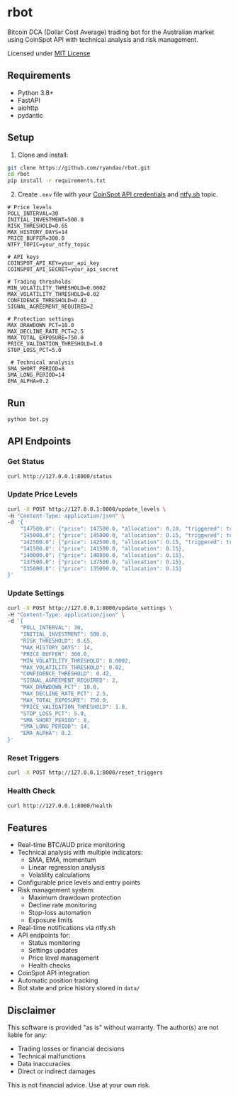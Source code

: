 # rbot

Bitcoin DCA (Dollar Cost Average) trading bot for the Australian market using CoinSpot API with technical analysis and risk management.

Licensed under [MIT License](LICENSE)

## Requirements
- Python 3.8+
- FastAPI
- aiohttp
- pydantic

## Setup

1. Clone and install:
```bash
git clone https://github.com/ryandau/rbot.git
cd rbot
pip install -r requirements.txt
```

2. Create `.env` file with your [CoinSpot API credentials](https://www.coinspot.com.au/my/api) and [ntfy.sh](https://ntfy.sh/) topic.
```env
# Price levels
POLL_INTERVAL=30
INITIAL_INVESTMENT=500.0
RISK_THRESHOLD=0.65
MAX_HISTORY_DAYS=14
PRICE_BUFFER=300.0
NTFY_TOPIC=your_ntfy_topic

# API keys 
COINSPOT_API_KEY=your_api_key
COINSPOT_API_SECRET=your_api_secret

# Trading thresholds
MIN_VOLATILITY_THRESHOLD=0.0002
MAX_VOLATILITY_THRESHOLD=0.02 
CONFIDENCE_THRESHOLD=0.42
SIGNAL_AGREEMENT_REQUIRED=2

# Protection settings
MAX_DRAWDOWN_PCT=10.0
MAX_DECLINE_RATE_PCT=2.5 
MAX_TOTAL_EXPOSURE=750.0
PRICE_VALIDATION_THRESHOLD=1.0
STOP_LOSS_PCT=5.0

 # Technical analysis
SMA_SHORT_PERIOD=8
SMA_LONG_PERIOD=14
EMA_ALPHA=0.2
```

## Run

```bash
python bot.py
```

## API Endpoints

### Get Status
```bash
curl http://127.0.0.1:8000/status
```

### Update Price Levels
```bash
curl -X POST http://127.0.0.1:8000/update_levels \
-H "Content-Type: application/json" \
-d '{
    "147500.0": {"price": 147500.0, "allocation": 0.10, "triggered": true},
    "145000.0": {"price": 145000.0, "allocation": 0.15, "triggered": true},
    "142500.0": {"price": 142500.0, "allocation": 0.15, "triggered": true},
    "141500.0": {"price": 141500.0, "allocation": 0.15},
    "140000.0": {"price": 140000.0, "allocation": 0.15},
    "137500.0": {"price": 137500.0, "allocation": 0.15},
    "135000.0": {"price": 135000.0, "allocation": 0.15}
}'
```

### Update Settings
```bash
curl -X POST http://127.0.0.1:8000/update_settings \
-H "Content-Type: application/json" \
-d '{
    "POLL_INTERVAL": 30,
    "INITIAL_INVESTMENT": 500.0,
    "RISK_THRESHOLD": 0.65,
    "MAX_HISTORY_DAYS": 14,
    "PRICE_BUFFER": 300.0,
    "MIN_VOLATILITY_THRESHOLD": 0.0002,
    "MAX_VOLATILITY_THRESHOLD": 0.02,
    "CONFIDENCE_THRESHOLD": 0.42,
    "SIGNAL_AGREEMENT_REQUIRED": 2,
    "MAX_DRAWDOWN_PCT": 10.0,
    "MAX_DECLINE_RATE_PCT": 2.5,
    "MAX_TOTAL_EXPOSURE": 750.0,
    "PRICE_VALIDATION_THRESHOLD": 1.0,
    "STOP_LOSS_PCT": 5.0,
    "SMA_SHORT_PERIOD": 8,
    "SMA_LONG_PERIOD": 14,
    "EMA_ALPHA": 0.2
}'
```

### Reset Triggers
```bash
curl -X POST http://127.0.0.1:8000/reset_triggers
```

### Health Check
```bash
curl http://127.0.0.1:8000/health
```

## Features

* Real-time BTC/AUD price monitoring
* Technical analysis with multiple indicators:
  - SMA, EMA, momentum
  - Linear regression analysis
  - Volatility calculations
* Configurable price levels and entry points
* Risk management system:
  - Maximum drawdown protection
  - Decline rate monitoring
  - Stop-loss automation
  - Exposure limits
* Real-time notifications via ntfy.sh
* API endpoints for:
  - Status monitoring
  - Settings updates
  - Price level management
  - Health checks
* CoinSpot API integration
* Automatic position tracking
* Bot state and price history stored in `data/`

## Disclaimer

This software is provided "as is" without warranty. The author(s) are not liable for any:
- Trading losses or financial decisions
- Technical malfunctions
- Data inaccuracies
- Direct or indirect damages

This is not financial advice. Use at your own risk.
